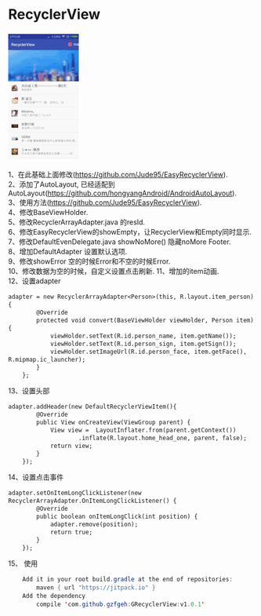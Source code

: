 # RecyclerView
###            ![](/screen/RecyclerView.gif) <br>

1、在此基础上面修改(https://github.com/Jude95/EasyRecyclerView).  
2、添加了AutoLayout, 已经适配到AutoLayout(https://github.com/hongyangAndroid/AndroidAutoLayout).  
3、使用方法(https://github.com/Jude95/EasyRecyclerView).  
4、修改BaseViewHolder.  
5、修改RecyclerArrayAdapter.java 的resId.  
6、修改EasyRecyclerView的showEmpty，让RecyclerView和Empty同时显示.  
7、修改DefaultEvenDelegate.java showNoMore() 隐藏noMore Footer.  
8、增加DefaultAdapter  设置默认选项.  
9、修改showError 空的时候Error和不空的时候Error.  
10、修改数据为空的时候，自定义设置点击刷新. 
11、增加的item动画. <br>
12、设置adapter
    
    adapter = new RecyclerArrayAdapter<Person>(this, R.layout.item_person){
            @Override
            protected void convert(BaseViewHolder viewHolder, Person item) {
                viewHolder.setText(R.id.person_name, item.getName());
                viewHolder.setText(R.id.person_sign, item.getSign());
                viewHolder.setImageUrl(R.id.person_face, item.getFace(), R.mipmap.ic_launcher);
            }
        };
    
13、设置头部
    
    adapter.addHeader(new DefaultRecyclerViewItem(){
            @Override
            public View onCreateView(ViewGroup parent) {
                View view =  LayoutInflater.from(parent.getContext())
                        .inflate(R.layout.home_head_one, parent, false);
                return view;
            }
        });
14、设置点击事件
    
    adapter.setOnItemLongClickListener(new RecyclerArrayAdapter.OnItemLongClickListener() {
            @Override
            public boolean onItemLongClick(int position) {
                adapter.remove(position);
                return true;
            }
        });
        
15、 使用

```java
    Add it in your root build.gradle at the end of repositories: 
        maven { url "https://jitpack.io" } 
    Add the dependency  
        compile 'com.github.gzfgeh:GRecyclerView:v1.0.1' 
```
    
